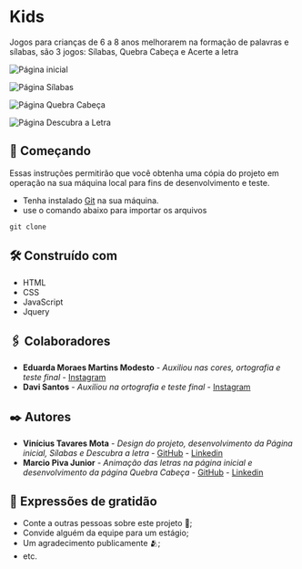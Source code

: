 # Kids

Jogos para crianças de 6 a 8 anos melhorarem na formação de palavras e sílabas, são 3 jogos: Sílabas, Quebra Cabeça e Acerte a letra

![Página inicial](https://github.com/viniciustmota/kids/assets/106537834/1ae1ad90-915a-40fb-bed0-e1c45947bfdb)

![Página Sílabas](https://github.com/viniciustmota/kids/assets/106537834/e3cf3c78-bc63-4812-9875-b4e085c12a90)

![Página Quebra Cabeça](https://github.com/viniciustmota/kids/assets/106537834/ead8f132-0050-4c6e-adb1-8b71fab55ab4)

![Página Descubra a Letra](https://github.com/viniciustmota/kids/assets/106537834/852cd555-785f-4185-9f83-9455779aa715)

## 🚀 Começando

Essas instruções permitirão que você obtenha uma cópia do projeto em operação na sua máquina local para fins de desenvolvimento e teste.

* Tenha instalado [Git](https://git-scm.com/) na sua máquina.
* use o comando abaixo para importar os arquivos
```
git clone
```

## 🛠️ Construído com

* HTML
* CSS
* JavaScript
* Jquery

## 🖇️ Colaboradores
* **Eduarda Moraes Martins Modesto** - *Auxiliou nas cores, ortografia e teste final* - [Instagram](https://www.instagram.com/_dudamartins0302/)
* **Davi Santos** - *Auxiliou na ortografia e teste final* - [Instagram](https://www.instagram.com/_dudamartins0302/)

## ✒️ Autores

* **Vinícius Tavares Mota** - *Design do projeto, desenvolvimento da Página inicial, Sílabas e Descubra a letra* - [GitHub](https://github.com/viniciustmota) - [Linkedin](https://www.linkedin.com/in/viniciustmota/)
* **Marcio Piva Junior** - *Animação das letras na página inicial e desenvolvimento da página Quebra Cabeça* - [GitHub](https://github.com/marcioP457) - [Linkedin](https://www.linkedin.com/in/m%C3%A1rcio-piva-junior-32a30a262/)

## 🎁 Expressões de gratidão

* Conte a outras pessoas sobre este projeto 📢;
* Convide alguém da equipe para um estágio;
* Um agradecimento publicamente 🫂;
* etc.
